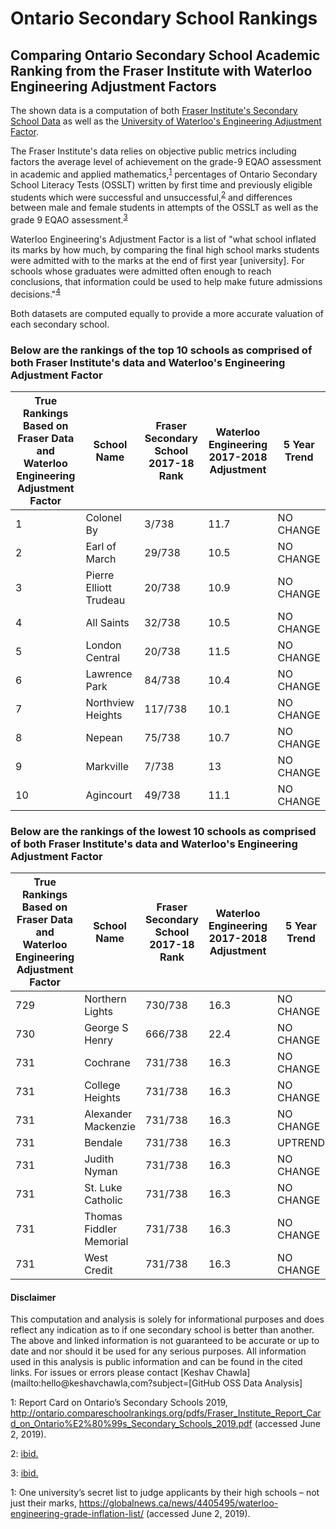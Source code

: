 # Ontario Secondary School Rankings
## Comparing Ontario Secondary School Academic Ranking from the Fraser Institute with Waterloo Engineering Adjustment Factors  

The shown data is a computation of both [Fraser Institute's Secondary School Data](http://ontario.compareschoolrankings.org/secondary/SchoolsByRankLocationName.aspx) as well as the [University of Waterloo's Engineering Adjustment Factor](https://globalnews.ca/news/4405495/waterloo-engineering-grade-inflation-list/).

The Fraser Institute's data relies on objective public metrics including factors the average level of achievement on the grade-9
EQAO assessment in academic and applied mathematics,<sup>[1](#myfootnote1)</sup> percentages of Ontario Secondary School Literacy Tests (OSSLT) written by first time and previously eligible students which were successful and unsuccessful,<sup>[2](#myfootnote2)</sup> and differences between male and female students in attempts of the OSSLT as well as the grade 9 EQAO assessment.<sup>[3](#myfootnote3)</sup>


Waterloo Engineering's Adjustment Factor is a list of "what school inflated its marks by how much, by comparing the final high school marks students were admitted with to the marks at the end of first year [university]. For schools whose graduates were admitted often enough to reach conclusions, that information could be used to help make future admissions decisions."<sup>[4](#myfootnote4)</sup>

Both datasets are computed equally to provide a more accurate valuation of each secondary school.

### Below are the rankings of the top 10 schools as comprised of both Fraser Institute's data and Waterloo's Engineering Adjustment Factor


| True Rankings Based on Fraser Data and Waterloo Engineering Adjustment Factor | School Name            | Fraser Secondary School 2017-18 Rank | Waterloo Engineering 2017-2018 Adjustment | 5 Year Trend |
|------------------------------------------------------------------------------|------------------------|--------------------------------------|-------------------------------------------|--------------|
| 1                                                                            | Colonel By             | 3/738                                | 11.7                                      | NO CHANGE    |
| 2                                                                            | Earl of March          | 29/738                               | 10.5                                      | NO CHANGE    |
| 3                                                                            | Pierre Elliott Trudeau | 20/738                               | 10.9                                      | NO CHANGE    |
| 4                                                                            | All Saints             | 32/738                               | 10.5                                      | NO CHANGE    |
| 5                                                                            | London Central         | 20/738                               | 11.5                                      | NO CHANGE    |
| 6                                                                            | Lawrence Park          | 84/738                               | 10.4                                      | NO CHANGE    |
| 7                                                                            | Northview Heights      | 117/738                              | 10.1                                      | NO CHANGE    |
| 8                                                                            | Nepean                 | 75/738                               | 10.7                                      | NO CHANGE    |
| 9                                                                            | Markville              | 7/738                                | 13                                        | NO CHANGE    |
| 10                                                                           | Agincourt              | 49/738                               | 11.1                                      | NO CHANGE    |


### Below are the rankings of the lowest 10 schools as comprised of both Fraser Institute's data and Waterloo's Engineering Adjustment Factor

| True Rankings Based on Fraser Data and Waterloo Engineering Adjustment Factor | School Name             | Fraser Secondary School 2017-18 Rank | Waterloo Engineering 2017-2018 Adjustment | 5 Year Trend |
|------------------------------------------------------------------------------|-------------------------|--------------------------------------|-------------------------------------------|--------------|
| 729                                                                          | Northern Lights         | 730/738                              | 16.3                                      | NO CHANGE    |
| 730                                                                          | George S Henry          | 666/738                              | 22.4                                      | NO CHANGE    |
| 731                                                                          | Cochrane                | 731/738                              | 16.3                                      | NO CHANGE    |
| 731                                                                          | College Heights         | 731/738                              | 16.3                                      | NO CHANGE    |
| 731                                                                          | Alexander Mackenzie     | 731/738                              | 16.3                                      | NO CHANGE    |
| 731                                                                          | Bendale                 | 731/738                              | 16.3                                      | UPTREND      |
| 731                                                                          | Judith Nyman            | 731/738                              | 16.3                                      | NO CHANGE    |
| 731                                                                          | St. Luke Catholic       | 731/738                              | 16.3                                      | NO CHANGE    |
| 731                                                                          | Thomas Fiddler Memorial | 731/738                              | 16.3                                      | NO CHANGE    |
| 731                                                                          | West Credit             | 731/738                              | 16.3                                      | NO CHANGE    |


#### Disclaimer
This computation and analysis is solely for informational purposes and does reflect any indication as to if one secondary school is better than another. The above and linked information is not guaranteed to be accurate or up to date and nor should it be used for any serious purposes. All information used in this analysis is public information and can be found in the cited links. For issues or errors please contact [Keshav Chawla](mailto:hello@keshavchawla,com?subject=[GitHub OSS Data Analysis]


<a name="myfootnote1">1</a>: Report Card on Ontario’s Secondary Schools 2019, http://ontario.compareschoolrankings.org/pdfs/Fraser_Institute_Report_Card_on_Ontario%E2%80%99s_Secondary_Schools_2019.pdf (accessed June 2, 2019).

<a name="myfootnote2">2</a>: <a href="http://ontario.compareschoolrankings.org/pdfs/Fraser_Institute_Report_Card_on_Ontario%E2%80%99s_Secondary_Schools_2019.pdf">ibid.</a>

<a name="myfootnote3">3</a>: <a href="http://ontario.compareschoolrankings.org/pdfs/Fraser_Institute_Report_Card_on_Ontario%E2%80%99s_Secondary_Schools_2019.pdf">ibid.</a>

<a name="myfootnote1">1</a>: One university’s secret list to judge applicants by their high schools – not just their marks, https://globalnews.ca/news/4405495/waterloo-engineering-grade-inflation-list/ (accessed June 2, 2019).
